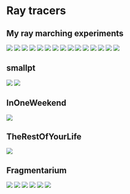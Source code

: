 # Ray tracers

[//]: # (Must use %20 instead of space in filepaths)

## My ray marching experiments
![](Ray%20Marcher/renders/1%20sphere.png)
![](Ray%20Marcher/renders/4%20removed%20tent%20filter,%20averaged%20over%20samples.png)
![](Ray%20Marcher/renders/5%201%20sample%20per%20pixel.png)
![](Ray%20Marcher/renders/6%20normals.png)
![](Ray%20Marcher/renders/8%20almost%20there.png)
![](Ray%20Marcher/renders/10%20mandelbulb%201080p.png)
![](Ray%20Marcher/renders/11%20mandelbulb%20cross%20section.png)
![](Ray%20Marcher/renders/12%20union.png)
![](Ray%20Marcher/renders/13%20intersection.png)
![](Ray%20Marcher/renders/14%20subtraction.png)
![](Ray%20Marcher/renders/15%20smooth%20union.png)
![](Ray%20Marcher/renders/16%20smooth%20intersection.png)
![](Ray%20Marcher/renders/17%20smooth%20subtraction.png)
![](Ray%20Marcher/renders/18%20normals.png)
![](Ray%20Marcher/renders/19%20phong.png)



## smallpt
![](smallpt/renders/failed.png)
![](smallpt/renders/image%203.png)

## InOneWeekend
![](InOneWeekend/renders/image.png)

## TheRestOfYourLife
![](TheRestOfYourLife/renders/image.png)

## Fragmentarium
![](Fragmentarium/renders/1.PNG)
![](Fragmentarium/renders/3.PNG)
![](Fragmentarium/renders/4.PNG)
![](Fragmentarium/renders/5.PNG)
![](Fragmentarium/renders/6.PNG)
![](Fragmentarium/renders/7.PNG)

 